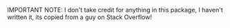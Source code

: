 IMPORTANT NOTE: I don't take credit for anything in this package, I haven't written it, its copied from a guy on Stack Overflow!